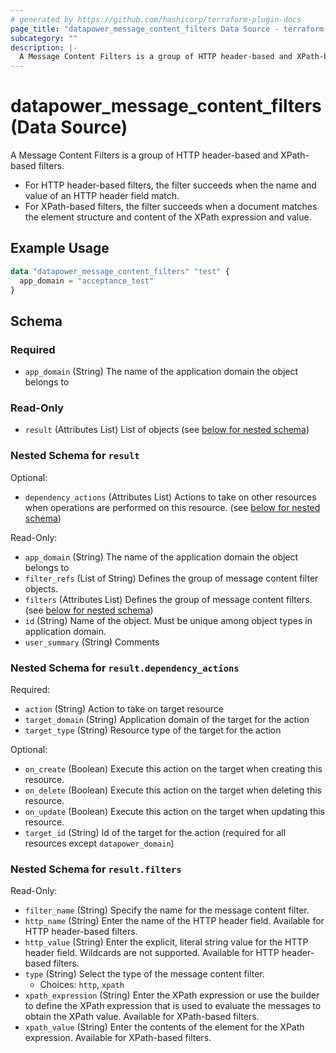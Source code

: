 ```yaml
---
# generated by https://github.com/hashicorp/terraform-plugin-docs
page_title: "datapower_message_content_filters Data Source - terraform-provider-datapower"
subcategory: ""
description: |-
  A Message Content Filters is a group of HTTP header-based and XPath-based filters. For HTTP header-based filters, the filter succeeds when the name and value of an HTTP header field match.For XPath-based filters, the filter succeeds when a document matches the element structure and content of the XPath expression and value.
---
```


# datapower_message_content_filters (Data Source)

A Message Content Filters is a group of HTTP header-based and XPath-based filters. <ul><li>For HTTP header-based filters, the filter succeeds when the name and value of an HTTP header field match.</li><li>For XPath-based filters, the filter succeeds when a document matches the element structure and content of the XPath expression and value.</li></ul>

## Example Usage

```terraform
data "datapower_message_content_filters" "test" {
  app_domain = "acceptance_test"
}
```

<!-- schema generated by tfplugindocs -->
## Schema

### Required

- `app_domain` (String) The name of the application domain the object belongs to

### Read-Only

- `result` (Attributes List) List of objects (see [below for nested schema](#nestedatt--result))

<a id="nestedatt--result"></a>
### Nested Schema for `result`

Optional:

- `dependency_actions` (Attributes List) Actions to take on other resources when operations are performed on this resource. (see [below for nested schema](#nestedatt--result--dependency_actions))

Read-Only:

- `app_domain` (String) The name of the application domain the object belongs to
- `filter_refs` (List of String) Defines the group of message content filter objects.
- `filters` (Attributes List) Defines the group of message content filters. (see [below for nested schema](#nestedatt--result--filters))
- `id` (String) Name of the object. Must be unique among object types in application domain.
- `user_summary` (String) Comments

<a id="nestedatt--result--dependency_actions"></a>
### Nested Schema for `result.dependency_actions`

Required:

- `action` (String) Action to take on target resource
- `target_domain` (String) Application domain of the target for the action
- `target_type` (String) Resource type of the target for the action

Optional:

- `on_create` (Boolean) Execute this action on the target when creating this resource.
- `on_delete` (Boolean) Execute this action on the target when deleting this resource.
- `on_update` (Boolean) Execute this action on the target when updating this resource.
- `target_id` (String) Id of the target for the action (required for all resources except `datapower_domain`)


<a id="nestedatt--result--filters"></a>
### Nested Schema for `result.filters`

Read-Only:

- `filter_name` (String) Specify the name for the message content filter.
- `http_name` (String) Enter the name of the HTTP header field. Available for HTTP header-based filters.
- `http_value` (String) Enter the explicit, literal string value for the HTTP header field. Wildcards are not supported. Available for HTTP header-based filters.
- `type` (String) Select the type of the message content filter.
  - Choices: `http`, `xpath`
- `xpath_expression` (String) Enter the XPath expression or use the builder to define the XPath expression that is used to evaluate the messages to obtain the XPath value. Available for XPath-based filters.
- `xpath_value` (String) Enter the contents of the element for the XPath expression. Available for XPath-based filters.
